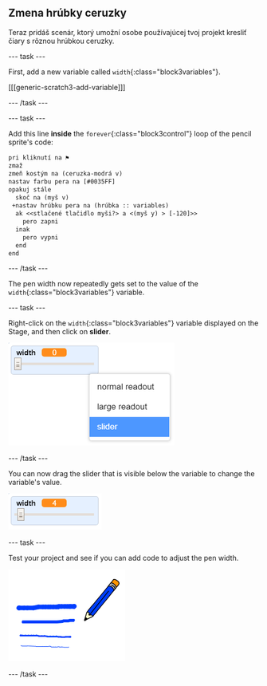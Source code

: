 ## Zmena hrúbky ceruzky

Teraz pridáš scenár, ktorý umožní osobe používajúcej tvoj projekt kresliť čiary s rôznou hrúbkou ceruzky.

\--- task \---

First, add a new variable called `width`{:class="block3variables"}.

[[[generic-scratch3-add-variable]]]

\--- /task \---

\--- task \---

Add this line **inside** the `forever`{:class="block3control"} loop of the pencil sprite's code:

```blocks3
pri kliknutí na ⚑
zmaž
zmeň kostým na (ceruzka-modrá v)
nastav farbu pera na [#0035FF]
opakuj stále 
  skoč na (myš v)
 +nastav hrúbku pera na (hrúbka :: variables)
  ak <<stlačené tlačidlo myši?> a <(myš y) > [-120]>> 
    pero zapni
  inak 
    pero vypni
  end
end
```

\--- /task \---

The pen width now repeatedly gets set to the value of the `width`{:class="block3variables"} variable.

\--- task \---

Right-click on the `width`{:class="block3variables"} variable displayed on the Stage, and then click on **slider**.

![screenshot](images/paint-slider.png)

\--- /task \---

You can now drag the slider that is visible below the variable to change the variable's value.

![screenshot](images/paint-slider-change.png)

\--- task \---

Test your project and see if you can add code to adjust the pen width.

![screenshot](images/paint-width-test.png)

\--- /task \---